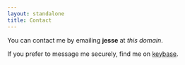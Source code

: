 ```yaml
---
layout: standalone
title: Contact
---
```


<p class="center">
You can contact me by emailing <b>jesse</b> at <i>this domain</i>.
</p>

<p class="center">
If you prefer to message me securely, find me on <a href="{{ site.social_links.keybase }}">keybase</a>.
</p>
